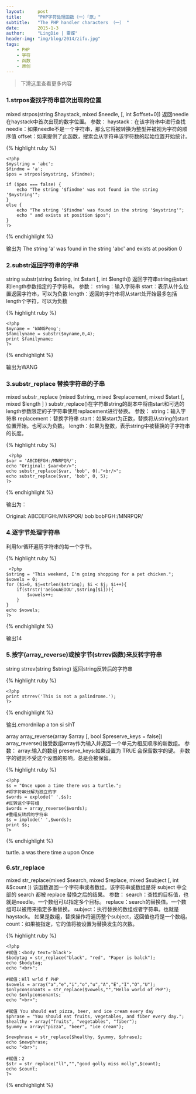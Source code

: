 ```yaml
---
layout:     post
title:      "PHP字符处理函数（一）「原」"
subtitle:   "The PHP handler characters （一） "
date:       2015-1-3
author:     "LingDie | 靈蝶"
header-img: "img/blog/2014/zifu.jpg"
tags:
    - PHP
    - 字符
    - 函数
    - 原创
---
```


> 下滑这里查看更多内容

### 1.strpos查找字符串首次出现的位置

mixed strpos(string $haystack, mixed $needle, [, int $offset=0])
返回needle在haystack中首次出现的数字位置。
参数：
haystack：在该字符串中进行查找
needle：如果needle不是一个字符串，那么它将被转换为整型并被视为字符的顺序值
offset：如果提供了此函数，搜索会从字符串该字符数的起始位置开始统计。

{% highlight ruby %}

    <?php  
    $mystring = 'abc';  
    $findme = 'a';  
    $pos = strpos($mystring, $findme);  
      
    if ($pos === false) {  
        echo "The string '$findme' was not found in the string '$mystring'";  
    }  
    else {  
        echo "The string '$findme' was found in the string '$mystring'";  
        echo " and exists at position $pos";  
    }  
    ?>  

{% endhighlight %}

输出为 The string 'a' was found in the string 'abc' and exists at position 0

### 2.substr返回字符串的字串

string substr(string $string, int $start [, int $length])
返回字符串string由start和length参数指定的子字符串。
参数：
string：输入字符串
start：表示从什么位置返回字符串，可以为负数
length：返回的字符串将从start处开始最多包括length个字符，可以为负数

{% highlight ruby %}

    <?php  
    $myname = 'WANGPeng';  
    $familyname = substr($myname,0,4);  
    print $familyname;  
    ?> 

{% endhighlight %} 

输出为WANG

### 3.substr_replace 替换字符串的子串

mixed substr_replace (mixed $string, mixed $replacement, mixed $start [, mixed $length ] )
substr_replace()在字符串string的副本中将由start和可选的length参数限定的子字符串使用replacement进行替换。
参数：
string：输入字符串
replacement：替换字符串
start：如果start为正数，替换将从string的start位置开始。也可以为负数。
length：如果为整数，表示string中被替换的子字符串的长度。

{% highlight ruby %}

     <?php  
    $var = 'ABCDEFGH:/MNRPQR/';  
    echo "Original: $var<br/>";  
    echo substr_replace($var, 'bob', 0)."<br/>";  
    echo substr_replace($var, 'bob', 0, 5);  
    ?>  

{% endhighlight %} 

输出为：

Original: ABCDEFGH:/MNRPQR/
bob
bobFGH:/MNRPQR/

### 4.逐字节处理字符串

利用for循环遍历字符串的每一个字节。

{% highlight ruby %}

     <?php  
    $string = "This weekend, I'm going shopping for a pet chicken.";  
    $vowels = 0;  
    for ($i=0, $j=strlen($string); $i < $j; $i++){  
        if(strstr('aeiouAEIOU',$string[$i])){  
            $vowels++;  
        }  
    }  
    echo $vowels;  
    ?>  

{% endhighlight %} 

输出14

### 5.按字(array_reverse)或按字节(strrev函数)来反转字符串

string strrev(string $string)
返回string反转后的字符串

{% highlight ruby %}

    <?php  
    print strrev('This is not a palindrome.');  
    ?>  

{% endhighlight %} 

输出.emordnilap a ton si sihT

array array_reverse(array $array [, bool $preserve_keys = false])
array_reverse()接受数组array作为输入并返回一个单元为相反顺序的新数组。
参数：
array:输入的数组
preserve_keys:如果设置为 TRUE 会保留数字的键。 非数字的键则不受这个设置的影响，总是会被保留。

{% highlight ruby %}

    <?php  
    $s = "Once upon a time there was a turtle.";  
    #将字符串分解为独立的字  
    $words = explode(' ',$s);  
    #反转这个字符组  
    $words = array_reverse($words);  
    #重组反转后的字符串  
    $s = implode(' ',$words);  
    print $s;  
    ?>  

{% endhighlight %}

turtle. a was there time a upon Once

### 6.str_replace

mixed str_replace(mixed $search, mixed $replace, mixed $subject [, int &$count ])
该函数返回一个字符串或者数组。该字符串或数组是将 subject 中全部的 search 都被 replace 替换之后的结果。
参数：
search：查找的目标值，也就是needle。一个数组可以指定多个目标。
replace：search的替换值。一个数组可以被用来指定多重替换。
subject：执行替换的数组或者字符串。也就是haystack。
         如果是数组，替换操作将遍历整个subject，返回值也将是一个数组。
count：如果被指定，它的值将被设置为替换发生的次数。

{% highlight ruby %}

    <?php  
    #赋值：<body text='black'>  
    $bodytag = str_replace("black", "red", "Paper is balck");  
    echo $bodytag;  
    echo "<br>";  
      
    #赋值：Hll wrld f PHP  
    $vowels = array("a","e","i","o","u","A","E","I","O","U");  
    $onlyconsonants = str_replace($vowels,"","Hello world of PHP");  
    echo $onlyconsonants;  
    echo "<br>";  
      
    #赋值 You should eat pizza, beer, and ice cream every day  
    $phrase = "You should eat fruits, vegetables, and fiber every day.";  
    $healthy = array("fruits", "vegetables", "fiber");  
    $yummy = array("pizza", "beer", "ice cream");  
      
    $newphrase = str_replace($healthy, $yummy, $phrase);  
    echo $newphrase;  
    echo "<br>";  
      
    #赋值：2  
    $str = str_replace("ll","","good golly miss molly",$count);  
    echo $count;  
    ?> 

 {% endhighlight %} 